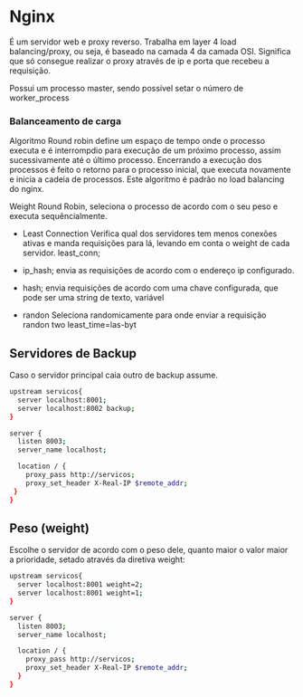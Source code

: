 # Nginx

É um servidor web e proxy reverso. Trabalha em layer 4 load balancing/proxy, ou seja, é baseado na camada 4 da camada OSI. Significa que só consegue realizar o proxy através de ip e porta que recebeu a requisição.

Possui um processo master, sendo possível setar o número de worker_process 

### Balanceamento de carga

Algoritmo Round robin define um espaço de tempo onde o processo executa e é interrompdio  para execução de um próximo processo, assim sucessivamente até o último processo. Encerrando a execução dos processos é feito o retorno para o processo inicial, que executa novamente e inicia a cadeia de processos.
Este algoritmo é padrão no load balancing do nginx.

Weight Round Robin, seleciona o processo de acordo com o seu peso e executa sequêncialmente.

- Least Connection
Verifica qual dos servidores tem menos conexões ativas e manda requisições para lá, levando em conta o weight de cada servidor.
least_conn;

- ip_hash;
envia as requisições de acordo com o endereço ip configurado.

- hash;
envia requisições de acordo com uma chave configurada, que pode ser uma string de texto, variável

- randon
Seleciona randomicamente para onde enviar a requisição
randon two least_time=las-byt

## Servidores de Backup

Caso o servidor principal caia outro de backup assume.
``` bash
upstream servicos{
  server localhost:8001;
  server localhost:8002 backup;
}

server {
  listen 8003;
  server_name localhost;

  location / {
    proxy_pass http://servicos;
    proxy_set_header X-Real-IP $remote_addr;
 }
}
```

## Peso (weight)

Escolhe o servidor de acordo com o peso dele, quanto maior o valor maior a prioridade, setado através da diretiva weight:
```bash
upstream servicos{
  server localhost:8001 weight=2;
  server localhost:8001 weight=1;
}

server {
  listen 8003;
  server_name localhost;

  location / {
    proxy_pass http://servicos;
    proxy_set_header X-Real-IP $remote_addr;
  }
}
```

